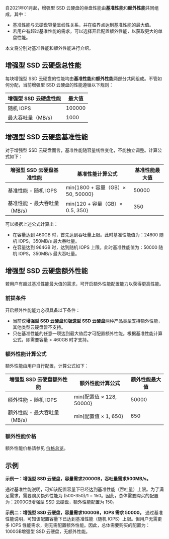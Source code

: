 自2021年01月起，增强型 SSD 云硬盘的单盘性能由**基准性能**和**额外性能**共同组成，其中：
- 基准性能与云硬盘容量呈线性关系，并在临界点达到基准性能的最大值。
- 若用户有超过基准性能的需求，可以选择开启配置额外性能，以获取更大的单盘性能。

本文将分别对基准性能和额外性能进行介绍。

## 增强型 SSD 云硬盘总性能

每块增强型 SSD 云硬盘的性能均由**基准性能**和**额外性能**两部分共同组成。不管如何分配，当前增强型 SSD 云硬盘的性能遵循以下规则：

| 增强型 SSD 云硬盘性能 | 最大值 |
| --------------------- | ------ |
| 随机 IOPS             | 100000 |
| 最大吞吐量（MB/s）    | 1000   |



## 增强型 SSD 云硬盘基准性能

对于增强型 SSD 云硬盘而言，基准性能随容量线性变化，不能独立调整。计算公式如下：

| 增强型 SSD 云硬盘基准性能    | 基准性能计算公式            | 基准性能最大值 |
| ---------------------------- | --------------------------- | -------------- |
| 基准性能 - 随机 IOPS         | min{1800 + 容量（GB）× 50, 50000} | 50000          |
| 基准性能 - 最大吞吐量（MB/s） | min{120 + 容量（GB）× 0.5, 350}   | 350            |

可以根据上述公式计算出：

- 在容量达到 460GB 时，首先达到吞吐量上限。此时基准性能值为：24800 随机 IOPS，350MB/s 最大吞吐量。
- 在容量达到 964GB 时，达到随机 IOPS 上限。此时基准性能值为：50000 随机 IOPS，350MB/s 最大吞吐量。



## 增强型 SSD 云硬盘额外性能

若用户有超过基准性能最大值的需求，可开启额外性能配置能力以获得更高性能。

### 前提条件

开启额外性能能力必须具备以下条件：

- 当前仅**增强型 SSD 云硬盘**和**极速型 SSD 云硬盘**两种产品类型支持额外性能，其他类型云硬盘暂不支持。
- 只在基准性能的任意一项达到最大值后才可配置额外性能。根据基准性能计算公式，即需要容量 > 460GB 时才支持。

### 额外性能计算公式

额外性能由用户自行配置，计算公式如下：

| 增强型 SSD 云硬盘额外性能    | 额外性能计算公式      | 额外性能最大值 |
| ---------------------------- | --------------------- | -------------- |
| 额外性能 - 随机 IOPS         | min{配置值 × 128, 50000} | 50000          |
| 额外性能 - 最大吞吐量（MB/s） | min{配置值 × 1, 650}     | 650            |

### 额外性能价格
额外性能价格请参见 [价格总览](https://intl.cloud.tencent.com/document/product/362/2413)。

## 示例

**示例一：增强型 SSD 云硬盘，容量需求2000GB，吞吐量需求500MB/s。**

通过基准性能说明，可知该配置容量下已经达到基准性能（吞吐量）上限。为了满足需求，需要购买额外性能为 (500-350)/1 = 150。因此，总体需要购买的配置为：2000GB增强型 SSD 云硬盘，额外性能配置为 150。

**示例二：增强型 SSD 云硬盘，容量需求1000GB，IOPS 需求 50000。**
通过基准性能说明，可知该配置容量下已达到基准性能（随机 IOPS）上限。但用户无需更多 IOPS 性能需求，则无需配置额外性能。因此，总体需要购买的配置为：1000GB增强型 SSD 云硬盘，无额外性能。

